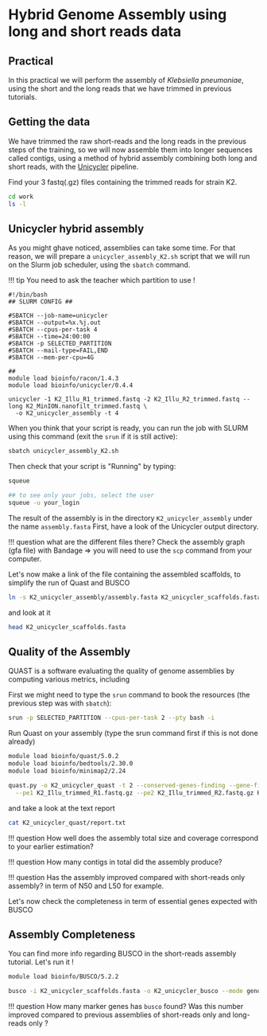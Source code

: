 # Hybrid Genome Assembly using long and short reads data



## Practical

In this practical we will perform the assembly of _Klebsiella pneumoniae_, using the short and the long reads that we have trimmed in previous tutorials.


## Getting the data

We have trimmed the raw short-reads and the long reads in the previous steps of the training, so we will now assemble them into longer sequences called contigs, using a method of hybrid assembly combining both long and short reads, with the [Unicycler](https://github.com/rrwick/Unicycler) pipeline.

Find your 3 fastq(.gz) files containing the trimmed reads for strain K2.

```bash
cd work
ls -l
```

## Unicycler hybrid assembly

As you might ghave noticed, assemblies can take some time. For that reason, we will prepare a `unicycler_assembly_K2.sh` script that we will run on the Slurm job scheduler, using the `sbatch` command.

!!! tip
You need to ask the teacher which partition to use !

```
#!/bin/bash
## SLURM CONFIG ##

#SBATCH --job-name=unicycler
#SBATCH --output=%x.%j.out
#SBATCH --cpus-per-task 4
#SBATCH --time=24:00:00
#SBATCH -p SELECTED_PARTITION
#SBATCH --mail-type=FAIL,END
#SBATCH --mem-per-cpu=4G

##
module load bioinfo/racon/1.4.3
module load bioinfo/unicycler/0.4.4

unicycler -1 K2_Illu_R1_trimmed.fastq -2 K2_Illu_R2_trimmed.fastq --long K2_MinION.nanofilt_trimmed.fastq \
  -o K2_unicycler_assembly -t 4

```

When you think that your script is ready, you can run the job with SLURM using this command (exit the `srun` if it is still active):

```bash
sbatch unicycler_assembly_K2.sh
```

Then check that your script is "Running" by typing:
```bash
squeue

## to see only your jobs, select the user
squeue -u your_login
```

The result of the assembly is in the directory `K2_unicycler_assembly` under the name `assembly.fasta`
First, have a look of the Unicycler output directory.

!!! question
what are the different files there?
Check the assembly graph (gfa file) with Bandage => you will need to use the `scp` command from your computer.


Let's now make a link of the file containing the assembled scaffolds, to simplify the run of Quast and BUSCO

```bash
ln -s K2_unicycler_assembly/assembly.fasta K2_unicycler_scaffolds.fasta
```

and look at it

```bash
head K2_unicycler_scaffolds.fasta
```

## Quality of the Assembly

QUAST is a software evaluating the quality of genome assemblies by computing various metrics, including

First we might need to type the `srun` command to book the resources (the previous step was with `sbatch`):

```bash
srun -p SELECTED_PARTITION --cpus-per-task 2 --pty bash -i
```

Run Quast on your assembly (type the srun command first if this is not done already)

```bash
module load bioinfo/quast/5.0.2
module load bioinfo/bedtools/2.30.0
module load bioinfo/minimap2/2.24

quast.py -o K2_unicycler_quast -t 2 --conserved-genes-finding --gene-finding \
  --pe1 K2_Illu_trimmed_R1.fastq.gz --pe2 K2_Illu_trimmed_R2.fastq.gz K2_unicycler_scaffolds.fasta
```

and take a look at the text report

```bash
cat K2_unicycler_quast/report.txt
```

!!! question
How well does the assembly total size and coverage correspond to your earlier estimation?

!!! question
How many contigs in total did the assembly produce?

!!! question
Has the assembly improved compared with short-reads only assembly? in term of N50 and L50 for example.


Let's now check the completeness in term of essential genes expected with BUSCO

## Assembly Completeness

You can find more info regarding BUSCO in the short-reads assembly tutorial.
Let's run it !

```bash
module load bioinfo/BUSCO/5.2.2

busco -i K2_unicycler_scaffolds.fasta -o K2_unicycler_busco --mode genome --lineage_dataset enterobacterales_odb10
```

!!! question
How many marker genes has `busco` found?
Was this number improved compared to previous assemblies of short-reads only and long-reads only ?
